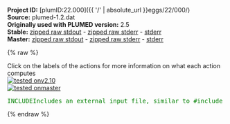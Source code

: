 **Project ID:** [plumID:22.000]({{ '/' | absolute_url }}eggs/22/000/)  
**Source:** plumed-1.2.dat  
**Originally used with PLUMED version:** 2.5  
**Stable:** [zipped raw stdout](plumed-1.2.dat.plumed.stdout.txt.zip) - [zipped raw stderr](plumed-1.2.dat.plumed.stderr.txt.zip) - [stderr](plumed-1.2.dat.plumed.stderr)  
**Master:** [zipped raw stdout](plumed-1.2.dat.plumed_master.stdout.txt.zip) - [zipped raw stderr](plumed-1.2.dat.plumed_master.stderr.txt.zip) - [stderr](plumed-1.2.dat.plumed_master.stderr)  

{% raw %}
<div class="plumedpreheader">
<div class="headerInfo" id="value_details_data/plumed-1.2.dat"> Click on the labels of the actions for more information on what each action computes </div>
<div class="containerBadge">
<div class="headerBadge"><a href="plumed-1.2.dat.plumed.stderr"><img src="https://img.shields.io/badge/v2.10-passing-green.svg" alt="tested onv2.10" /></a></div>
<div class="headerBadge"><a href="plumed-1.2.dat.plumed_master.stderr"><img src="https://img.shields.io/badge/master-passing-green.svg" alt="tested onmaster" /></a></div>
</div>
</div>
<pre class="plumedlisting">
<span id="data/plumed-1.2.datplumed-common-1.dat_short"><span class="plumedtooltip" style="color:green">INCLUDE<span class="right">Includes an external input file, similar to #include in C preprocessor. <a href="https://www.plumed.org/doc-master/user-doc/html/INCLUDE">More details</a>. Show <a class="toggler" href='javascript:;' onclick='toggleDisplay("data/plumed-1.2.datplumed-common-1.dat");'>included file</a><i></i></span></span> <span class="plumedtooltip">FILE<span class="right">file to be included<i></i></span></span>=<a class="toggler" href='javascript:;' onclick='toggleDisplay("data/plumed-1.2.datplumed-common-1.dat");'>plumed-common-1.dat</a>
</span><span id="data/plumed-1.2.datplumed-common-1.dat_long" style="display:none;"><span style="color:blue" class="comment"># The command:
</span><span class="toggler" style="color:red" onclick='toggleDisplay("data/plumed-1.2.datplumed-common-1.dat")'># INCLUDE FILE=plumed-common-1.dat
</span><span style="color:blue" class="comment"># ensures PLUMED loads the contents of the file called plumed-common-1.dat</span>
<span style="color:blue" class="comment"># The contents of this file are shown below (click the red comment to hide them).</span>
<span style="display:none;" id="data/plumed-1.2.datplumed-common-1.dat">The INCLUDE action with label <b>plumed-common-1.dat</b> calculates something</span><span class="plumedtooltip" style="color:green">UNITS<span class="right">This command sets the internal units for the code. <a href="https://www.plumed.org/doc-master/user-doc/html/UNITS" style="color:green">More details</a><i></i></span></span> <span class="plumedtooltip">LENGTH<span class="right">the units of lengths<i></i></span></span>=nm <span class="plumedtooltip">TIME<span class="right">the units of time<i></i></span></span>=ps  <span class="plumedtooltip">ENERGY<span class="right">the units of energy<i></i></span></span>=kj/mol
<span style="display:none;" id="data/plumed-1.2.dat">The UNITS action with label <b></b> calculates something</span><span class="plumedtooltip" style="color:green">MOLINFO<span class="right">This command is used to provide information on the molecules that are present in your system. <a href="https://www.plumed.org/doc-master/user-doc/html/MOLINFO" style="color:green">More details</a><i></i></span></span> <span class="plumedtooltip">STRUCTURE<span class="right">a file in pdb format containing a reference structure<i></i></span></span>=1.pdb
<span class="plumedtooltip" style="color:green">RANDOM_EXCHANGES<span class="right">Set random pattern for exchanges. <a href="https://www.plumed.org/doc-master/user-doc/html/RANDOM_EXCHANGES" style="color:green">More details</a><i></i></span></span>
<br/><b name="data/plumed-1.2.dathbond" onclick='showPath("data/plumed-1.2.dat","data/plumed-1.2.dathbond","data/plumed-1.2.dathbond","brown")'>hbond</b>: <span class="plumedtooltip" style="color:green">CONTACTMAP<span class="right">Calculate the distances between a number of pairs of atoms and transform each distance by a switching function. <a href="https://www.plumed.org/doc-master/user-doc/html/CONTACTMAP" style="color:green">More details</a><i></i></span></span> <span class="plumedtooltip">ATOMS1<span class="right">the atoms involved in each of the contacts you wish to calculate<i></i></span></span>=5568,5504 <span class="plumedtooltip">SWITCH1<span class="right">The switching functions to use for each of the contacts in your map. Options for this keyword are explained in the documentation for <a href="https://www.plumed.org/doc-master/user-doc/html/LESS_THAN">LESS_THAN</a>.<i></i></span></span>={Q R_0=0.01 BETA=50.0 LAMBDA=1.5 REF=0.32} <span class="plumedtooltip">WEIGHT1<span class="right">A weight value for a given contact, by default is 1<i></i></span></span>=0.09091 <span class="plumedtooltip">ATOMS2<span class="right">the atoms involved in each of the contacts you wish to calculate<i></i></span></span>=5546,5491 <span class="plumedtooltip">SWITCH2<span class="right">The switching functions to use for each of the contacts in your map. Options for this keyword are explained in the documentation for <a href="https://www.plumed.org/doc-master/user-doc/html/LESS_THAN">LESS_THAN</a>.<i></i></span></span>={Q R_0=0.01 BETA=50.0 LAMBDA=1.5 REF=0.32} <span class="plumedtooltip">WEIGHT2<span class="right">A weight value for a given contact, by default is 1<i></i></span></span>=0.09091 <span class="plumedtooltip">ATOMS3<span class="right">the atoms involved in each of the contacts you wish to calculate<i></i></span></span>=5524,5471 <span class="plumedtooltip">SWITCH3<span class="right">The switching functions to use for each of the contacts in your map. Options for this keyword are explained in the documentation for <a href="https://www.plumed.org/doc-master/user-doc/html/LESS_THAN">LESS_THAN</a>.<i></i></span></span>={Q R_0=0.01 BETA=50.0 LAMBDA=1.5 REF=0.32} <span class="plumedtooltip">WEIGHT3<span class="right">A weight value for a given contact, by default is 1<i></i></span></span>=0.09091 <span class="plumedtooltip">ATOMS4<span class="right">the atoms involved in each of the contacts you wish to calculate<i></i></span></span>=5505,5452 <span class="plumedtooltip">SWITCH4<span class="right">The switching functions to use for each of the contacts in your map. Options for this keyword are explained in the documentation for <a href="https://www.plumed.org/doc-master/user-doc/html/LESS_THAN">LESS_THAN</a>.<i></i></span></span>={Q R_0=0.01 BETA=50.0 LAMBDA=1.5 REF=0.32} <span class="plumedtooltip">WEIGHT4<span class="right">A weight value for a given contact, by default is 1<i></i></span></span>=0.09091 <span class="plumedtooltip">ATOMS5<span class="right">the atoms involved in each of the contacts you wish to calculate<i></i></span></span>=5492,5438 <span class="plumedtooltip">SWITCH5<span class="right">The switching functions to use for each of the contacts in your map. Options for this keyword are explained in the documentation for <a href="https://www.plumed.org/doc-master/user-doc/html/LESS_THAN">LESS_THAN</a>.<i></i></span></span>={Q R_0=0.01 BETA=50.0 LAMBDA=1.5 REF=0.32} <span class="plumedtooltip">WEIGHT5<span class="right">A weight value for a given contact, by default is 1<i></i></span></span>=0.09091 <span class="plumedtooltip">ATOMS6<span class="right">the atoms involved in each of the contacts you wish to calculate<i></i></span></span>=5472,5419 <span class="plumedtooltip">SWITCH6<span class="right">The switching functions to use for each of the contacts in your map. Options for this keyword are explained in the documentation for <a href="https://www.plumed.org/doc-master/user-doc/html/LESS_THAN">LESS_THAN</a>.<i></i></span></span>={Q R_0=0.01 BETA=50.0 LAMBDA=1.5 REF=0.32} <span class="plumedtooltip">WEIGHT6<span class="right">A weight value for a given contact, by default is 1<i></i></span></span>=0.09091 <span class="plumedtooltip">ATOMS7<span class="right">the atoms involved in each of the contacts you wish to calculate<i></i></span></span>=5453,5403 <span class="plumedtooltip">SWITCH7<span class="right">The switching functions to use for each of the contacts in your map. Options for this keyword are explained in the documentation for <a href="https://www.plumed.org/doc-master/user-doc/html/LESS_THAN">LESS_THAN</a>.<i></i></span></span>={Q R_0=0.01 BETA=50.0 LAMBDA=1.5 REF=0.32} <span class="plumedtooltip">WEIGHT7<span class="right">A weight value for a given contact, by default is 1<i></i></span></span>=0.09091 <span class="plumedtooltip">ATOMS8<span class="right">the atoms involved in each of the contacts you wish to calculate<i></i></span></span>=5439,5384 <span class="plumedtooltip">SWITCH8<span class="right">The switching functions to use for each of the contacts in your map. Options for this keyword are explained in the documentation for <a href="https://www.plumed.org/doc-master/user-doc/html/LESS_THAN">LESS_THAN</a>.<i></i></span></span>={Q R_0=0.01 BETA=50.0 LAMBDA=1.5 REF=0.32} <span class="plumedtooltip">WEIGHT8<span class="right">A weight value for a given contact, by default is 1<i></i></span></span>=0.09091 <span class="plumedtooltip">ATOMS9<span class="right">the atoms involved in each of the contacts you wish to calculate<i></i></span></span>=5420,5368 <span class="plumedtooltip">SWITCH9<span class="right">The switching functions to use for each of the contacts in your map. Options for this keyword are explained in the documentation for <a href="https://www.plumed.org/doc-master/user-doc/html/LESS_THAN">LESS_THAN</a>.<i></i></span></span>={Q R_0=0.01 BETA=50.0 LAMBDA=1.5 REF=0.32} <span class="plumedtooltip">WEIGHT9<span class="right">A weight value for a given contact, by default is 1<i></i></span></span>=0.09091 <span class="plumedtooltip">ATOMS10<span class="right">the atoms involved in each of the contacts you wish to calculate<i></i></span></span>=5404,5354 <span class="plumedtooltip">SWITCH10<span class="right">The switching functions to use for each of the contacts in your map. Options for this keyword are explained in the documentation for <a href="https://www.plumed.org/doc-master/user-doc/html/LESS_THAN">LESS_THAN</a>.<i></i></span></span>={Q R_0=0.01 BETA=50.0 LAMBDA=1.5 REF=0.32} <span class="plumedtooltip">WEIGHT10<span class="right">A weight value for a given contact, by default is 1<i></i></span></span>=0.09091 <span class="plumedtooltip">ATOMS11<span class="right">the atoms involved in each of the contacts you wish to calculate<i></i></span></span>=5385,5344 <span class="plumedtooltip">SWITCH11<span class="right">The switching functions to use for each of the contacts in your map. Options for this keyword are explained in the documentation for <a href="https://www.plumed.org/doc-master/user-doc/html/LESS_THAN">LESS_THAN</a>.<i></i></span></span>={Q R_0=0.01 BETA=50.0 LAMBDA=1.5 REF=0.32} <span class="plumedtooltip">WEIGHT11<span class="right">A weight value for a given contact, by default is 1<i></i></span></span>=0.09091 <span class="plumedtooltip">SUM<span class="right"> calculate the sum of all the contacts in the input<i></i></span></span> 
<br/><span style="display:none;" id="data/plumed-1.2.dathbond">The CONTACTMAP action with label <b>hbond</b> calculates the following quantities:<table  align="center" frame="void" width="95%" cellpadding="5%"><tr><td width="5%"><b> Quantity </b>  </td><td><b> Description </b> </td></tr><tr><td width="5%">hbond.contact</td><td>By not using SUM or CMDIST each contact will be stored in a component</td></tr><tr><td width="5%">hbond.value</td><td>the sum of all the switching function on all the distances</td></tr></table></span><b name="data/plumed-1.2.datantibeta" onclick='showPath("data/plumed-1.2.dat","data/plumed-1.2.datantibeta","data/plumed-1.2.datantibeta","brown")'>antibeta</b>: <span class="plumedtooltip" style="color:green">CONTACTMAP<span class="right">Calculate the distances between a number of pairs of atoms and transform each distance by a switching function. <a href="https://www.plumed.org/doc-master/user-doc/html/CONTACTMAP" style="color:green">More details</a><i></i></span></span> <span class="plumedtooltip">ATOMS1<span class="right">the atoms involved in each of the contacts you wish to calculate<i></i></span></span>=3788,5453 <span class="plumedtooltip">SWITCH1<span class="right">The switching functions to use for each of the contacts in your map. Options for this keyword are explained in the documentation for <a href="https://www.plumed.org/doc-master/user-doc/html/LESS_THAN">LESS_THAN</a>.<i></i></span></span>={Q R_0=0.01 BETA=50.0 LAMBDA=1.5 REF=0.42} <span class="plumedtooltip">WEIGHT1<span class="right">A weight value for a given contact, by default is 1<i></i></span></span>=0.09091 <span class="plumedtooltip">ATOMS2<span class="right">the atoms involved in each of the contacts you wish to calculate<i></i></span></span>=3788,5471 <span class="plumedtooltip">SWITCH2<span class="right">The switching functions to use for each of the contacts in your map. Options for this keyword are explained in the documentation for <a href="https://www.plumed.org/doc-master/user-doc/html/LESS_THAN">LESS_THAN</a>.<i></i></span></span>={Q R_0=0.01 BETA=50.0 LAMBDA=1.5 REF=0.45} <span class="plumedtooltip">WEIGHT2<span class="right">A weight value for a given contact, by default is 1<i></i></span></span>=0.09091 <span class="plumedtooltip">ATOMS3<span class="right">the atoms involved in each of the contacts you wish to calculate<i></i></span></span>=3788,5472 <span class="plumedtooltip">SWITCH3<span class="right">The switching functions to use for each of the contacts in your map. Options for this keyword are explained in the documentation for <a href="https://www.plumed.org/doc-master/user-doc/html/LESS_THAN">LESS_THAN</a>.<i></i></span></span>={Q R_0=0.01 BETA=50.0 LAMBDA=1.5 REF=0.39} <span class="plumedtooltip">WEIGHT3<span class="right">A weight value for a given contact, by default is 1<i></i></span></span>=0.09091 <span class="plumedtooltip">ATOMS4<span class="right">the atoms involved in each of the contacts you wish to calculate<i></i></span></span>=3788,5487 <span class="plumedtooltip">SWITCH4<span class="right">The switching functions to use for each of the contacts in your map. Options for this keyword are explained in the documentation for <a href="https://www.plumed.org/doc-master/user-doc/html/LESS_THAN">LESS_THAN</a>.<i></i></span></span>={Q R_0=0.01 BETA=50.0 LAMBDA=1.5 REF=0.34} <span class="plumedtooltip">WEIGHT4<span class="right">A weight value for a given contact, by default is 1<i></i></span></span>=0.09091 <span class="plumedtooltip">ATOMS5<span class="right">the atoms involved in each of the contacts you wish to calculate<i></i></span></span>=3769,5487 <span class="plumedtooltip">SWITCH5<span class="right">The switching functions to use for each of the contacts in your map. Options for this keyword are explained in the documentation for <a href="https://www.plumed.org/doc-master/user-doc/html/LESS_THAN">LESS_THAN</a>.<i></i></span></span>={Q R_0=0.01 BETA=50.0 LAMBDA=1.5 REF=0.45} <span class="plumedtooltip">WEIGHT5<span class="right">A weight value for a given contact, by default is 1<i></i></span></span>=0.09091 <span class="plumedtooltip">ATOMS6<span class="right">the atoms involved in each of the contacts you wish to calculate<i></i></span></span>=3768,5487 <span class="plumedtooltip">SWITCH6<span class="right">The switching functions to use for each of the contacts in your map. Options for this keyword are explained in the documentation for <a href="https://www.plumed.org/doc-master/user-doc/html/LESS_THAN">LESS_THAN</a>.<i></i></span></span>={Q R_0=0.01 BETA=50.0 LAMBDA=1.5 REF=0.31} <span class="plumedtooltip">WEIGHT6<span class="right">A weight value for a given contact, by default is 1<i></i></span></span>=0.09091 <span class="plumedtooltip">ATOMS7<span class="right">the atoms involved in each of the contacts you wish to calculate<i></i></span></span>=3768,5488 <span class="plumedtooltip">SWITCH7<span class="right">The switching functions to use for each of the contacts in your map. Options for this keyword are explained in the documentation for <a href="https://www.plumed.org/doc-master/user-doc/html/LESS_THAN">LESS_THAN</a>.<i></i></span></span>={Q R_0=0.01 BETA=50.0 LAMBDA=1.5 REF=0.45} <span class="plumedtooltip">WEIGHT7<span class="right">A weight value for a given contact, by default is 1<i></i></span></span>=0.09091 <span class="plumedtooltip">ATOMS8<span class="right">the atoms involved in each of the contacts you wish to calculate<i></i></span></span>=3768,5505 <span class="plumedtooltip">SWITCH8<span class="right">The switching functions to use for each of the contacts in your map. Options for this keyword are explained in the documentation for <a href="https://www.plumed.org/doc-master/user-doc/html/LESS_THAN">LESS_THAN</a>.<i></i></span></span>={Q R_0=0.01 BETA=50.0 LAMBDA=1.5 REF=0.31} <span class="plumedtooltip">WEIGHT8<span class="right">A weight value for a given contact, by default is 1<i></i></span></span>=0.09091 <span class="plumedtooltip">ATOMS9<span class="right">the atoms involved in each of the contacts you wish to calculate<i></i></span></span>=3768,5523 <span class="plumedtooltip">SWITCH9<span class="right">The switching functions to use for each of the contacts in your map. Options for this keyword are explained in the documentation for <a href="https://www.plumed.org/doc-master/user-doc/html/LESS_THAN">LESS_THAN</a>.<i></i></span></span>={Q R_0=0.01 BETA=50.0 LAMBDA=1.5 REF=0.37} <span class="plumedtooltip">WEIGHT9<span class="right">A weight value for a given contact, by default is 1<i></i></span></span>=0.09091 <span class="plumedtooltip">ATOMS10<span class="right">the atoms involved in each of the contacts you wish to calculate<i></i></span></span>=3747,5505 <span class="plumedtooltip">SWITCH10<span class="right">The switching functions to use for each of the contacts in your map. Options for this keyword are explained in the documentation for <a href="https://www.plumed.org/doc-master/user-doc/html/LESS_THAN">LESS_THAN</a>.<i></i></span></span>={Q R_0=0.01 BETA=50.0 LAMBDA=1.5 REF=0.44} <span class="plumedtooltip">WEIGHT10<span class="right">A weight value for a given contact, by default is 1<i></i></span></span>=0.09091 <span class="plumedtooltip">ATOMS11<span class="right">the atoms involved in each of the contacts you wish to calculate<i></i></span></span>=3747,5523 <span class="plumedtooltip">SWITCH11<span class="right">The switching functions to use for each of the contacts in your map. Options for this keyword are explained in the documentation for <a href="https://www.plumed.org/doc-master/user-doc/html/LESS_THAN">LESS_THAN</a>.<i></i></span></span>={Q R_0=0.01 BETA=50.0 LAMBDA=1.5 REF=0.29} <span class="plumedtooltip">WEIGHT11<span class="right">A weight value for a given contact, by default is 1<i></i></span></span>=0.09091 <span class="plumedtooltip">SUM<span class="right"> calculate the sum of all the contacts in the input<i></i></span></span>
<br/><span style="display:none;" id="data/plumed-1.2.datantibeta">The CONTACTMAP action with label <b>antibeta</b> calculates the following quantities:<table  align="center" frame="void" width="95%" cellpadding="5%"><tr><td width="5%"><b> Quantity </b>  </td><td><b> Description </b> </td></tr><tr><td width="5%">antibeta.contact</td><td>By not using SUM or CMDIST each contact will be stored in a component</td></tr><tr><td width="5%">antibeta.value</td><td>the sum of all the switching function on all the distances</td></tr></table></span><b name="data/plumed-1.2.datanti1" onclick='showPath("data/plumed-1.2.dat","data/plumed-1.2.datanti1","data/plumed-1.2.datanti1","brown")'>anti1</b>: <span class="plumedtooltip" style="color:green">ANTIBETARMSD<span class="right">Probe the antiparallel beta sheet content of your protein structure. <a href="https://www.plumed.org/doc-master/user-doc/html/ANTIBETARMSD" style="color:green">More details</a><i></i></span></span> <span class="plumedtooltip">RESIDUES<span class="right">this command is used to specify the set of residues that could conceivably form part of the secondary structure<i></i></span></span>=377,378,379,380,381,382,383,384,32,33,34,35,36,37,38 <span class="plumedtooltip">TYPE<span class="right"> the manner in which RMSD alignment is performed<i></i></span></span>=OPTIMAL <span class="plumedtooltip">R_0<span class="right">The r_0 parameter of the switching function<i></i></span></span>=0.1  <span class="plumedtooltip">STRANDS_CUTOFF<span class="right">If in a segment of protein the two strands are further apart then the calculation of the actual RMSD is skipped as the structure is very far from being beta-sheet like<i></i></span></span>=1 <span class="plumedtooltip">STYLE<span class="right"> Antiparallel beta sheets can either form in a single chain or from a pair of chains<i></i></span></span>=inter
<span style="display:none;" id="data/plumed-1.2.datanti1">The ANTIBETARMSD action with label <b>anti1</b> calculates the following quantities:<table  align="center" frame="void" width="95%" cellpadding="5%"><tr><td width="5%"><b> Quantity </b>  </td><td><b> Description </b> </td></tr><tr><td width="5%">anti1.struct</td><td>the vectors containing the rmsd distances between the residues and each of the reference structures</td></tr><tr><td width="5%">anti1.lessthan</td><td>the number blocks of residues that have an RMSD from the secondary structure that is less than the threshold</td></tr><tr><td width="5%">anti1.value</td><td>if LESS_THAN is present the RMSD distance between each residue and the ideal antiparallel beta sheet</td></tr></table></span><b name="data/plumed-1.2.datanti2" onclick='showPath("data/plumed-1.2.dat","data/plumed-1.2.datanti2","data/plumed-1.2.datanti2","brown")'>anti2</b>: <span class="plumedtooltip" style="color:green">ANTIBETARMSD<span class="right">Probe the antiparallel beta sheet content of your protein structure. <a href="https://www.plumed.org/doc-master/user-doc/html/ANTIBETARMSD" style="color:green">More details</a><i></i></span></span> <span class="plumedtooltip">RESIDUES<span class="right">this command is used to specify the set of residues that could conceivably form part of the secondary structure<i></i></span></span>=430,431,432,433,434,435,32,33,34,35,36,37 <span class="plumedtooltip">TYPE<span class="right"> the manner in which RMSD alignment is performed<i></i></span></span>=OPTIMAL <span class="plumedtooltip">R_0<span class="right">The r_0 parameter of the switching function<i></i></span></span>=0.1  <span class="plumedtooltip">STRANDS_CUTOFF<span class="right">If in a segment of protein the two strands are further apart then the calculation of the actual RMSD is skipped as the structure is very far from being beta-sheet like<i></i></span></span>=1 <span class="plumedtooltip">STYLE<span class="right"> Antiparallel beta sheets can either form in a single chain or from a pair of chains<i></i></span></span>=inter

<span style="display:none;" id="data/plumed-1.2.datanti2">The ANTIBETARMSD action with label <b>anti2</b> calculates the following quantities:<table  align="center" frame="void" width="95%" cellpadding="5%"><tr><td width="5%"><b> Quantity </b>  </td><td><b> Description </b> </td></tr><tr><td width="5%">anti2.struct</td><td>the vectors containing the rmsd distances between the residues and each of the reference structures</td></tr><tr><td width="5%">anti2.lessthan</td><td>the number blocks of residues that have an RMSD from the secondary structure that is less than the threshold</td></tr><tr><td width="5%">anti2.value</td><td>if LESS_THAN is present the RMSD distance between each residue and the ideal antiparallel beta sheet</td></tr></table></span><b name="data/plumed-1.2.datinteract" onclick='showPath("data/plumed-1.2.dat","data/plumed-1.2.datinteract","data/plumed-1.2.datinteract","brown")'>interact</b>: <span class="plumedtooltip" style="color:green">COORDINATION<span class="right">Calculate coordination numbers. <a href="https://www.plumed.org/doc-master/user-doc/html/COORDINATION" style="color:green">More details</a><i></i></span></span>  <span class="plumedtooltip">GROUPA<span class="right">First list of atoms<i></i></span></span>=3731,3733,3735,3737,3741,3745,3746,3747,3749,3751,3754,3757,3760,3763,3767,3768,3769,3771,3773,3776,3778,3782,3786,3787,3788,3790,3793,3794,4515,4517,4519,4522,4525,4528,4531,4535,4536,4537,4539,4541,4545,4546,4547,4549,4551,4554,4556,4560,4564,4565,4566,4567,4570,4572,4575,4578,4579,4580,4582,4584,4588,4589,4590,4592,4594,4597,4599,4603,4607,4608  <span class="plumedtooltip">GROUPB<span class="right">Second list of atoms (if empty, N*(N-1)/2 pairs in GROUPA are counted)<i></i></span></span>=5472,5474,5476,5478,5482,5486,5487,5488,5490,5492,5495,5498,5499,5503,5504,5505,5507,5509,5512,5514,5518,5522,5523,5524,5526,5528,5531,5534,5540,5544,5545  <span class="plumedtooltip">R_0<span class="right">The r_0 parameter of the switching function<i></i></span></span>=0.45

<span style="display:none;" id="data/plumed-1.2.datinteract">The COORDINATION action with label <b>interact</b> calculates the following quantities:<table  align="center" frame="void" width="95%" cellpadding="5%"><tr><td width="5%"><b> Quantity </b>  </td><td><b> Description </b> </td></tr><tr><td width="5%">interact.value</td><td>the value of the coordination</td></tr></table></span><b name="data/plumed-1.2.datalpha" onclick='showPath("data/plumed-1.2.dat","data/plumed-1.2.datalpha","data/plumed-1.2.datalpha","brown")'>alpha</b>: <span class="plumedtooltip" style="color:green">ALPHARMSD<span class="right">Probe the alpha helical content of a protein structure. <a href="https://www.plumed.org/doc-master/user-doc/html/ALPHARMSD" style="color:green">More details</a><i></i></span></span> <span class="plumedtooltip">RESIDUES<span class="right">this command is used to specify the set of residues that could conceivably form part of the secondary structure<i></i></span></span>=28-39 <span class="plumedtooltip">TYPE<span class="right"> the manner in which RMSD alignment is performed<i></i></span></span>=OPTIMAL <span class="plumedtooltip">R_0<span class="right">The r_0 parameter of the switching function<i></i></span></span>=0.1 <span class="plumedtooltip">D_0<span class="right"> The d_0 parameter of the switching function<i></i></span></span>=0.02
<span style="display:none;" id="data/plumed-1.2.datalpha">The ALPHARMSD action with label <b>alpha</b> calculates the following quantities:<table  align="center" frame="void" width="95%" cellpadding="5%"><tr><td width="5%"><b> Quantity </b>  </td><td><b> Description </b> </td></tr><tr><td width="5%">alpha.struct</td><td>the vectors containing the rmsd distances between the residues and each of the reference structures</td></tr><tr><td width="5%">alpha.lessthan</td><td>the number blocks of residues that have an RMSD from the secondary structure that is less than the threshold</td></tr><tr><td width="5%">alpha.value</td><td>if LESS_THAN is present the RMSD distance between each residue and the ideal alpha helix</td></tr></table></span><b name="data/plumed-1.2.datapp_head" onclick='showPath("data/plumed-1.2.dat","data/plumed-1.2.datapp_head","data/plumed-1.2.datapp_head","brown")'>app_head</b>: <span class="plumedtooltip" style="color:green">CENTER<span class="right">Calculate the center for a group of atoms, with arbitrary weights. <a href="https://www.plumed.org/doc-master/user-doc/html/CENTER" style="color:green">More details</a><i></i></span></span> <span class="plumedtooltip">ATOMS<span class="right">the group of atoms that appear in the definition of this center<i></i></span></span>=5371,5387
<span style="display:none;" id="data/plumed-1.2.datapp_head">The CENTER action with label <b>app_head</b> calculates the following quantities:<table  align="center" frame="void" width="95%" cellpadding="5%"><tr><td width="5%"><b> Quantity </b>  </td><td><b> Description </b> </td></tr><tr><td width="5%">app_head.value</td><td>the position of the center of mass</td></tr></table></span><b name="data/plumed-1.2.datapp_tail" onclick='showPath("data/plumed-1.2.dat","data/plumed-1.2.datapp_tail","data/plumed-1.2.datapp_tail","brown")'>app_tail</b>: <span class="plumedtooltip" style="color:green">CENTER<span class="right">Calculate the center for a group of atoms, with arbitrary weights. <a href="https://www.plumed.org/doc-master/user-doc/html/CENTER" style="color:green">More details</a><i></i></span></span> <span class="plumedtooltip">ATOMS<span class="right">the group of atoms that appear in the definition of this center<i></i></span></span>=5548,5570
<span style="display:none;" id="data/plumed-1.2.datapp_tail">The CENTER action with label <b>app_tail</b> calculates the following quantities:<table  align="center" frame="void" width="95%" cellpadding="5%"><tr><td width="5%"><b> Quantity </b>  </td><td><b> Description </b> </td></tr><tr><td width="5%">app_tail.value</td><td>the position of the center of mass</td></tr></table></span><b name="data/plumed-1.2.datdistance" onclick='showPath("data/plumed-1.2.dat","data/plumed-1.2.datdistance","data/plumed-1.2.datdistance","brown")'>distance</b>: <span class="plumedtooltip" style="color:green">DISTANCE<span class="right">Calculate the distance/s between pairs of atoms. <a href="https://www.plumed.org/doc-master/user-doc/html/DISTANCE" style="color:green">More details</a><i></i></span></span> <span class="plumedtooltip">ATOMS<span class="right">the pair of atom that we are calculating the distance between<i></i></span></span>=<b name="data/plumed-1.2.datapp_head">app_head</b>,<b name="data/plumed-1.2.datapp_tail">app_tail</b>
<span style="color:blue"># --- End of included input --- </span></span><br/><span style="display:none;" id="data/plumed-1.2.datdistance">The DISTANCE action with label <b>distance</b> calculates the following quantities:<table  align="center" frame="void" width="95%" cellpadding="5%"><tr><td width="5%"><b> Quantity </b>  </td><td><b> Description </b> </td></tr><tr><td width="5%">distance.value</td><td>the DISTANCE between this pair of atoms</td></tr></table></span><b name="data/plumed-1.2.datbe2" onclick='showPath("data/plumed-1.2.dat","data/plumed-1.2.datbe2","data/plumed-1.2.datbe2","brown")'>be2</b>: <span class="plumedtooltip" style="color:green">METAD<span class="right">Used to performed metadynamics on one or more collective variables. <a href="https://www.plumed.org/doc-master/user-doc/html/METAD" style="color:green">More details</a><i></i></span></span> <span class="plumedtooltip">ARG<span class="right">the labels of the scalars on which the bias will act<i></i></span></span>=<b name="data/plumed-1.2.datdistance">distance</b> <span class="plumedtooltip">SIGMA<span class="right">the widths of the Gaussian hills<i></i></span></span>=0.1 <span class="plumedtooltip">HEIGHT<span class="right">the heights of the Gaussian hills<i></i></span></span>=2.0 <span class="plumedtooltip">BIASFACTOR<span class="right">use well tempered metadynamics and use this bias factor<i></i></span></span>=12 <span class="plumedtooltip">TEMP<span class="right">the system temperature - this is only needed if you are doing well-tempered metadynamics<i></i></span></span>=310 <span class="plumedtooltip">PACE<span class="right">the frequency for hill addition<i></i></span></span>=2000 <span class="plumedtooltip">FILE<span class="right"> a file in which the list of added hills is stored<i></i></span></span>=HILLS <span class="plumedtooltip">GRID_SPACING<span class="right">the approximate grid spacing (to be used as an alternative or together with GRID_BIN)<i></i></span></span>=0.05 <span class="plumedtooltip">GRID_MIN<span class="right">the lower bounds for the grid<i></i></span></span>=0.5 <span class="plumedtooltip">GRID_MAX<span class="right">the upper bounds for the grid<i></i></span></span>=3.5

<span style="display:none;" id="data/plumed-1.2.datbe2">The METAD action with label <b>be2</b> calculates the following quantities:<table  align="center" frame="void" width="95%" cellpadding="5%"><tr><td width="5%"><b> Quantity </b>  </td><td><b> Description </b> </td></tr><tr><td width="5%">be2.bias</td><td>the instantaneous value of the bias potential</td></tr></table></span><span class="plumedtooltip" style="color:green">PRINT<span class="right">Print quantities to a file. <a href="https://www.plumed.org/doc-master/user-doc/html/PRINT" style="color:green">More details</a><i></i></span></span> <span class="plumedtooltip">ARG<span class="right">the labels of the values that you would like to print to the file<i></i></span></span>=<b name="data/plumed-1.2.dathbond">hbond</b>,<b name="data/plumed-1.2.datalpha">alpha</b>,<b name="data/plumed-1.2.datdistance">distance</b>,<b name="data/plumed-1.2.datantibeta">antibeta</b>,<b name="data/plumed-1.2.datinteract">interact</b>,<b name="data/plumed-1.2.datanti1">anti1</b>,<b name="data/plumed-1.2.datanti2">anti2</b> <span class="plumedtooltip">STRIDE<span class="right"> the frequency with which the quantities of interest should be output<i></i></span></span>=2000 <span class="plumedtooltip">FILE<span class="right">the name of the file on which to output these quantities<i></i></span></span>=COLVAR
<span class="plumedtooltip" style="color:green">PRINT<span class="right">Print quantities to a file. <a href="https://www.plumed.org/doc-master/user-doc/html/PRINT" style="color:green">More details</a><i></i></span></span> <span class="plumedtooltip">ARG<span class="right">the labels of the values that you would like to print to the file<i></i></span></span>=<b name="data/plumed-1.2.datdistance">distance</b>,<b name="data/plumed-1.2.datbe2">be2.bias</b> <span class="plumedtooltip">STRIDE<span class="right"> the frequency with which the quantities of interest should be output<i></i></span></span>=2000 <span class="plumedtooltip">FILE<span class="right">the name of the file on which to output these quantities<i></i></span></span>=BIAS
</pre>
{% endraw %}
